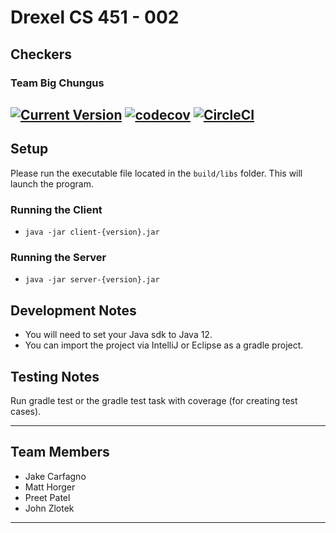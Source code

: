 # Drexel CS 451 - 002
## Checkers
### Team Big Chungus
[![Current Version](https://img.shields.io/badge/version-1.2.0-green.svg)](https://github.com/jzlotek/drexel-cs451)
[![codecov](https://codecov.io/gh/jzlotek/drexel-cs451/branch/master/graph/badge.svg)](https://codecov.io/gh/jzlotek/drexel-cs451)
[![CircleCI](https://circleci.com/gh/jzlotek/drexel-cs451.svg?style=svg)](https://circleci.com/gh/jzlotek/drexel-cs451)
---

## Setup

   Please run the executable file located in the ```build/libs``` folder. This will launch the program.
   
### Running the Client
   - ```java -jar client-{version}.jar```

### Running the Server
   - ```java -jar server-{version}.jar```
   
## Development Notes
    
   - You will need to set your Java sdk to Java 12.
   - You can import the project via IntelliJ or Eclipse as a gradle project.
   
## Testing Notes
    
   Run gradle test or the gradle test task with coverage (for creating test cases).

---

## Team Members
  * Jake Carfagno
  * Matt Horger
  * Preet Patel
  * John Zlotek
  
---

